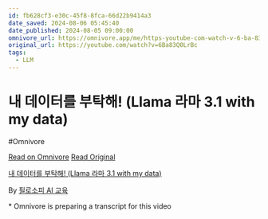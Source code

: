 ```yaml
---
id: fb628cf3-e30c-45f8-8fca-66d22b9414a3
date_saved: 2024-08-06 05:45:40
date_published: 2024-08-05 09:00:00
omnivore_url: https://omnivore.app/me/https-youtube-com-watch-v-6-ba-83-q-0-lr-bc-191244a5fd1
original_url: https://youtube.com/watch?v=6Ba83Q0LrBc
tags:
  - LLM
---
```


# 내 데이터를 부탁해! (Llama 라마 3.1 with my data)
#Omnivore
 
[Read on Omnivore](https://omnivore.app/me/https-youtube-com-watch-v-6-ba-83-q-0-lr-bc-191244a5fd1)
[Read Original](https://youtube.com/watch?v=6Ba83Q0LrBc)
 
[내 데이터를 부탁해! (Llama 라마 3.1 with my data)](https://youtube.com/watch?v=6Ba83Q0LrBc)

By [필로소피 AI 교육](https://www.youtube.com/@%ED%95%84%EB%A1%9C%EC%86%8C%ED%94%BC)

\* Omnivore is preparing a transcript for this video